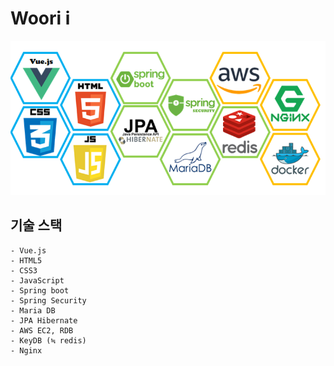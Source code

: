 # Woori i

![image-20210503110222351](README.assets/image-20210503110222351.png)



## 기술 스택

```
- Vue.js
- HTML5
- CSS3
- JavaScript
- Spring boot
- Spring Security
- Maria DB
- JPA Hibernate
- AWS EC2, RDB
- KeyDB (≒ redis)
- Nginx
```
